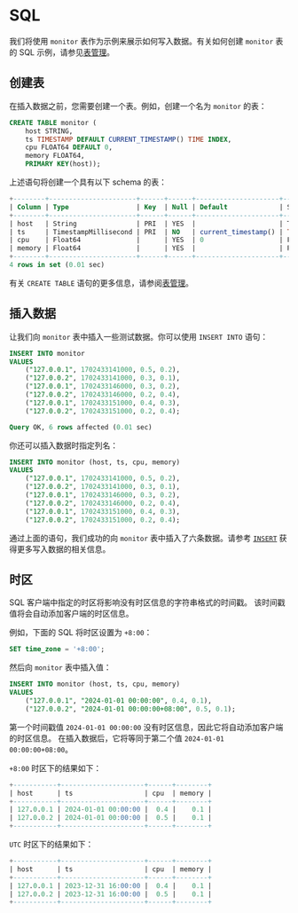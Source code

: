 # SQL

我们将使用 `monitor` 表作为示例来展示如何写入数据。有关如何创建 `monitor` 表的 SQL 示例，请参见[表管理](./../table-management.md#创建表)。

## 创建表

在插入数据之前，您需要创建一个表。例如，创建一个名为 `monitor` 的表：

```sql
CREATE TABLE monitor (
    host STRING,
    ts TIMESTAMP DEFAULT CURRENT_TIMESTAMP() TIME INDEX,
    cpu FLOAT64 DEFAULT 0,
    memory FLOAT64,
    PRIMARY KEY(host));
```

上述语句将创建一个具有以下 schema 的表：

```sql
+--------+----------------------+------+------+---------------------+---------------+
| Column | Type                 | Key  | Null | Default             | Semantic Type |
+--------+----------------------+------+------+---------------------+---------------+
| host   | String               | PRI  | YES  |                     | TAG           |
| ts     | TimestampMillisecond | PRI  | NO   | current_timestamp() | TIMESTAMP     |
| cpu    | Float64              |      | YES  | 0                   | FIELD         |
| memory | Float64              |      | YES  |                     | FIELD         |
+--------+----------------------+------+------+---------------------+---------------+
4 rows in set (0.01 sec)
```

有关 `CREATE TABLE` 语句的更多信息，请参阅[表管理](/user-guide/table-management.md#create-a-table)。

## 插入数据

让我们向 `monitor` 表中插入一些测试数据。你可以使用 `INSERT INTO` 语句：

```sql
INSERT INTO monitor
VALUES
    ("127.0.0.1", 1702433141000, 0.5, 0.2),
    ("127.0.0.2", 1702433141000, 0.3, 0.1),
    ("127.0.0.1", 1702433146000, 0.3, 0.2),
    ("127.0.0.2", 1702433146000, 0.2, 0.4),
    ("127.0.0.1", 1702433151000, 0.4, 0.3),
    ("127.0.0.2", 1702433151000, 0.2, 0.4);
```

```sql
Query OK, 6 rows affected (0.01 sec)
```

你还可以插入数据时指定列名：

```sql
INSERT INTO monitor (host, ts, cpu, memory)
VALUES
    ("127.0.0.1", 1702433141000, 0.5, 0.2),
    ("127.0.0.2", 1702433141000, 0.3, 0.1),
    ("127.0.0.1", 1702433146000, 0.3, 0.2),
    ("127.0.0.2", 1702433146000, 0.2, 0.4),
    ("127.0.0.1", 1702433151000, 0.4, 0.3),
    ("127.0.0.2", 1702433151000, 0.2, 0.4);
```

通过上面的语句，我们成功的向 `monitor` 表中插入了六条数据。请参考 [`INSERT`](/reference/sql/insert.md) 获得更多写入数据的相关信息。

## 时区

SQL 客户端中指定的时区将影响没有时区信息的字符串格式的时间戳。
该时间戳值将会自动添加客户端的时区信息。

例如，下面的 SQL 将时区设置为 `+8:00`：

```sql
SET time_zone = '+8:00';
```

然后向 `monitor` 表中插入值：

```sql
INSERT INTO monitor (host, ts, cpu, memory)
VALUES
    ("127.0.0.1", "2024-01-01 00:00:00", 0.4, 0.1),
    ("127.0.0.2", "2024-01-01 00:00:00+08:00", 0.5, 0.1);
```

第一个时间戳值 `2024-01-01 00:00:00` 没有时区信息，因此它将自动添加客户端的时区信息。
在插入数据后，它将等同于第二个值 `2024-01-01 00:00:00+08:00`。

`+8:00` 时区下的结果如下：

```sql
+-----------+---------------------+------+--------+
| host      | ts                  | cpu  | memory |
+-----------+---------------------+------+--------+
| 127.0.0.1 | 2024-01-01 00:00:00 |  0.4 |    0.1 |
| 127.0.0.2 | 2024-01-01 00:00:00 |  0.5 |    0.1 |
+-----------+---------------------+------+--------+
```

`UTC` 时区下的结果如下：

```sql
+-----------+---------------------+------+--------+
| host      | ts                  | cpu  | memory |
+-----------+---------------------+------+--------+
| 127.0.0.1 | 2023-12-31 16:00:00 |  0.4 |    0.1 |
| 127.0.0.2 | 2023-12-31 16:00:00 |  0.5 |    0.1 |
+-----------+---------------------+------+--------+
```
